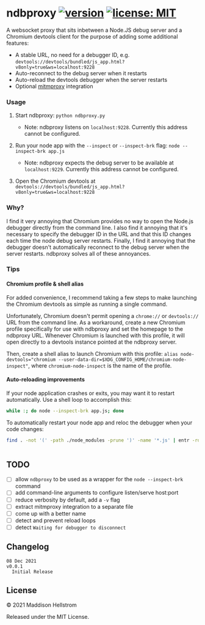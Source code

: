 # ndbproxy [![version](https://img.shields.io/github/v/tag/b0o/ndbproxy?style=flat&color=yellow&label=version&sort=semver)](https://github.com/b0o/ndbproxy/releases) [![license: MIT](https://img.shields.io/github/license/b0o/ndbproxy?style=flat&color=green)](https://mit-license.org)

A websocket proxy that sits inbetween a Node.JS debug server and a Chromium devtools client for the purpose of adding some additional features:

- A stable URL, no need for a debugger ID, e.g. `devtools://devtools/bundled/js_app.html?v8only=true&ws=localhost:9228`
- Auto-reconnect to the debug server when it restarts
- Auto-reload the devtools debugger when the server restarts
- Optional [mitmproxy](https://github.com/mitmproxy/mitmproxy) integration

### Usage

1. Start ndbproxy: `python ndbproxy.py`

   - Note: ndbproxy listens on `localhost:9228`. Currently this address cannot be configured.

2. Run your node app with the `--inspect` or `--inspect-brk` flag: `node --inspect-brk app.js`

   - Note: ndbproxy expects the debug server to be available at `localhost:9229`. Currently this address cannot be configured.

3. Open the Chromium devtools at `devtools://devtools/bundled/js_app.html?v8only=true&ws=localhost:9228`

### Why?

I find it very annoying that Chromium provides no way to open the Node.js debugger directly from the command line. I also find it annoying that
it's necessary to specify the debugger ID in the URL and that this ID changes
each time the node debug server restarts. Finally, I find it annoying that the
debugger doesn't automatically reconnect to the debug server when the server
restarts. ndbproxy solves all of these annoyances.

### Tips

#### Chromium profile & shell alias

For added convenience, I recommend taking a few steps to make launching the Chromium devtools as simple as running a single command.

Unfortunately, Chromium doesn't permit opening a `chrome://` or
`devtools://` URL from the command line. As a workaround, create a new Chromium
profile specifically for use with ndbproxy and set the homepage to the ndbproxy
URL. Whenever Chromium is launched with this profile, it will open directly
to a devtools instance pointed at the ndbproxy server.

Then, create a shell alias to launch Chromium with this profile: `alias node-devtools="chromium --user-data-dir=$XDG_CONFIG_HOME/chromium-node-inspect"`,
where `chromium-node-inspect` is the name of the profile.

#### Auto-reloading improvements

If your node application crashes or exits, you may want it to restart automatically. Use a shell loop to accomplish this:

```sh
while :; do node --inspect-brk app.js; done
```

To automatically restart your node app and reloc the debugger when your code changes:

```sh
find . -not '(' -path ./node_modules -prune ')' -name '*.js' | entr -rds 'while :; do node --inspect-brk app.js; done'
```

```

```

## TODO

- [ ] allow `ndbproxy` to be used as a wrapper for the `node --inspect-brk` command
- [ ] add command-line arguments to configure listen/serve host:port
- [ ] reduce verbosity by default, add a `-v` flag
- [ ] extract mitmproxy integration to a separate file
- [ ] come up with a better name
- [ ] detect and prevent reload loops
- [ ] detect `Waiting for debugger to disconnect`

## Changelog

```
08 Dec 2021                                                             v0.0.1
  Initial Release
```

## License

&copy; 2021 Maddison Hellstrom

Released under the MIT License.
